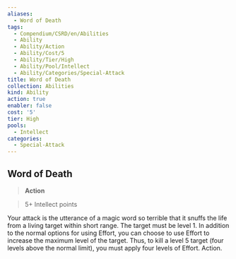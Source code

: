 ```yaml
---
aliases:
  - Word of Death
tags:
  - Compendium/CSRD/en/Abilities
  - Ability
  - Ability/Action
  - Ability/Cost/5
  - Ability/Tier/High
  - Ability/Pool/Intellect
  - Ability/Categories/Special-Attack
title: Word of Death
collection: Abilities
kind: Ability
action: true
enabler: false
cost: '5'
tier: High
pools:
  - Intellect
categories:
  - Special-Attack
---
```

## Word of Death    
>**Action**    
>5+ Intellect points  
    
Your attack is the utterance of a magic word so terrible that it snuffs the life from a living target within short range. The target must be level 1. In addition to the normal options for using Effort, you can choose to use Effort to increase the maximum level of the target. Thus, to kill a level 5 target (four levels above the normal limit), you must apply four levels of Effort. Action.